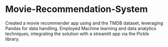 # Movie-Recommendation-System
Created a movie recommender app using and the TMDB dataset, leveraging Pandas for data handling. Employed Machine learning and data analytics techniques, integrating the solution with a streamlit app via the Pickle library.
